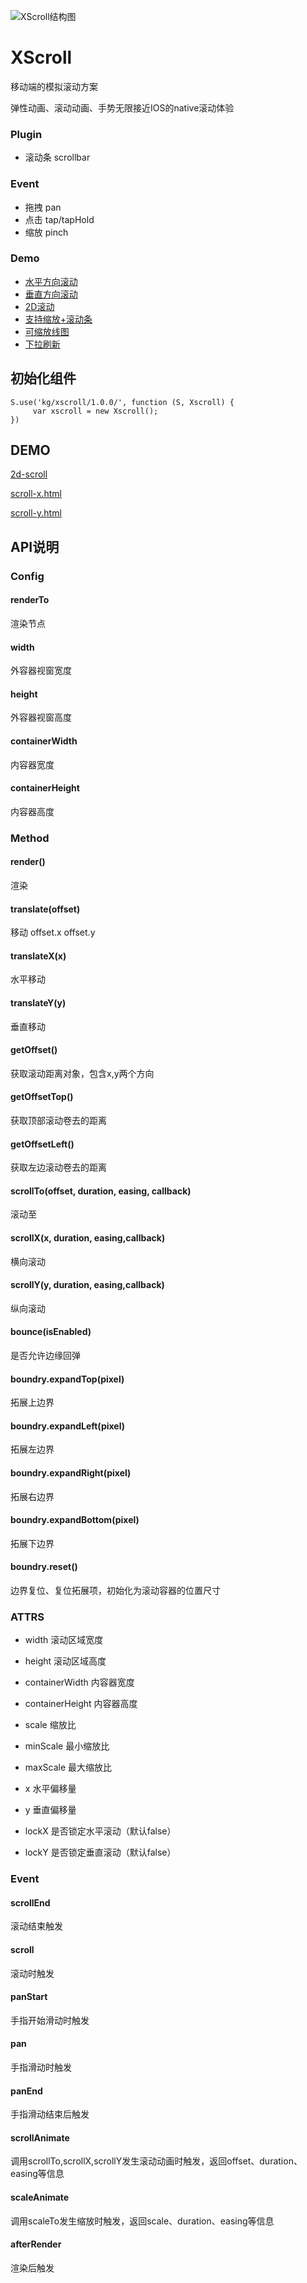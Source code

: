 ![XScroll结构图](http://gtms01.alicdn.com/tps/i1/TB1Pmu9FVXXXXaZXFXXEBpbZpXX-1720-1162.png_600x600.jpg)

XScroll
=======

移动端的模拟滚动方案

弹性动画、滚动动画、手势无限接近IOS的native滚动体验

### Plugin

* 滚动条 scrollbar

### Event

* 拖拽 pan
* 点击 tap/tapHold
* 缩放 pinch

### Demo

* [水平方向滚动](../demo/scroll-x.html)
* [垂直方向滚动](../demo/scroll-y.html)
* [2D滚动](../demo/2d-scroll.html)
* [支持缩放+滚动条](../demo/zoom.html)
* [可缩放线图](../demo/scroll-linechart.html)
* [下拉刷新](../demo/pulldown-refresh.html)


## 初始化组件
	
    S.use('kg/xscroll/1.0.0/', function (S, Xscroll) {
         var xscroll = new Xscroll();
    })
	
	
## DEMO

[2d-scroll](../demo/2d-scroll.html)

[scroll-x.html](../demo/scroll-x.html)

[scroll-y.html](../demo/scroll-y.html)
	

## API说明

### Config

#### renderTo 

渲染节点

#### width 

外容器视窗宽度

#### height 

外容器视窗高度

#### containerWidth 

内容器宽度

#### containerHeight 

内容器高度

### Method

#### render() 

渲染

#### translate(offset) 

移动 offset.x offset.y

#### translateX(x) 

水平移动

#### translateY(y) 

垂直移动

#### getOffset() 

获取滚动距离对象，包含x,y两个方向

#### getOffsetTop()

获取顶部滚动卷去的距离

#### getOffsetLeft()

获取左边滚动卷去的距离

#### scrollTo(offset, duration, easing, callback) 

滚动至

#### scrollX(x, duration, easing,callback) 

横向滚动

#### scrollY(y, duration, easing,callback) 

纵向滚动

#### bounce(isEnabled) 

是否允许边缘回弹

#### boundry.expandTop(pixel)

拓展上边界

#### boundry.expandLeft(pixel)

拓展左边界

#### boundry.expandRight(pixel)

拓展右边界

#### boundry.expandBottom(pixel)

拓展下边界

#### boundry.reset()

边界复位、复位拓展项，初始化为滚动容器的位置尺寸


### ATTRS

- width  滚动区域宽度

- height  滚动区域高度

- containerWidth  内容器宽度

- containerHeight  内容器高度

- scale  缩放比

- minScale 最小缩放比

- maxScale 最大缩放比

- x 水平偏移量

- y 垂直偏移量

- lockX 是否锁定水平滚动（默认false）

- lockY 是否锁定垂直滚动（默认false）




### Event

#### scrollEnd 

滚动结束触发

#### scroll

滚动时触发

#### panStart 

手指开始滑动时触发

#### pan 

手指滑动时触发

#### panEnd 

手指滑动结束后触发

#### scrollAnimate

调用scrollTo,scrollX,scrollY发生滚动动画时触发，返回offset、duration、easing等信息

#### scaleAnimate

调用scaleTo发生缩放时触发，返回scale、duration、easing等信息

#### afterRender 

渲染后触发
